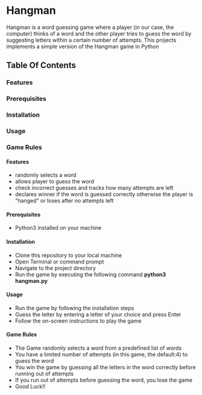 # Hangman

Hangman is a word guessing game where a player (in our case, the computer) thinks of a word and the other player tries to guess the word by suggesting letters within a certain number of attempts.
This projects implements a simple version of the Hangman game in Python

## Table Of Contents

### Features
### Prerequisites
### Installation
### Usage
### Game Rules

#### Features 
  * randomly selects a word
  * allows player to guess the word
  * check incorrect guesses and tracks how many attempts are left
  * declares winner if the word is guessed correctly otherwise the player is "hanged" or loses after no attempts left

#### Prerequisites
  * Python3 installed on your machine

####  Installation
  * Clone this repository to your local machine
  * Open Terminal or command prompt
  *  Navigate to the project directory
  *  Run the game by executing the following command
      **python3 hangman.py**

#### Usage
  * Run the game by following the installation steps
  * Guess the letter by entering a letter of your choice and press Enter
  * Follow the on-screen instructions to play the game

#### Game Rules
  * The Game randomly selects a word from a predefined list of words
  * You have a limited number of attempts (in this game, the default:4) to guess the word
  * You win the game by guessing all the letters in the word correctly before running out of attempts
  * If you run out of attempts before guessing the word, you lose the game
  * Good Luck!!
